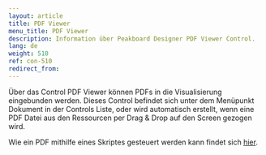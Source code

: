 ```yaml
---
layout: article
title: PDF Viewer
menu_title: PDF Viewer
description: Information über Peakboard Designer PDF Viewer Control.
lang: de
weight: 510
ref: con-510
redirect_from:
---
```


Über das Control PDF Viewer können PDFs in die Visualisierung eingebunden werden. 
Dieses Control befindet sich unter dem Menüpunkt Dokument in der Controls Liste, oder wird automatisch erstellt, wenn eine PDF Datei aus den Ressourcen per Drag & Drop auf den Screen gezogen wird.

Wie ein PDF mithilfe eines Skriptes gesteuert werden kann findet sich [hier](/scripting/Samples/de-PDF.html).